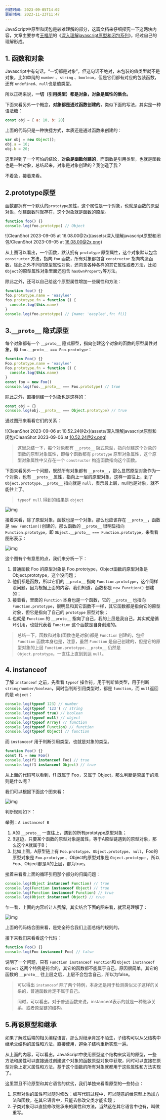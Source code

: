 ```yaml
---
创建时间: 2023-09-05T14:02
更新时间: 2023-11-23T11:47
---
```

JavaScript中原型和闭包是较难理解的部分，这篇文档来仔细探究一下这两块内容，文章主要参考[王福朋](https://github.com/wangfupeng1988)的《[深入理解javascript原型和闭包系列](https://www.cnblogs.com/wangfupeng1988/p/4001284.html)》，经过自己的理解形成。

## 1. 函数和对象

Javascript中有句话，“一切都是对象”，但这句话不绝对，未包装的值类型就不是对象，比如单纯的 `number` 、`string` 、`boolean`，但是它们都有对应的包装函数，还有 `undefined`、`null`也是值类型。

所以正确来说，**一切（引用类型）都是对象，对象是属性的集合。**

下面来看另外一个概念，**对象都是通过函数创建的**，类似下面的写法，其实是一种语法糖：

```js
const obj = { a: 10, b: 20}
```

上面的代码只是一种快捷方式，本质还是通过函数来创建的：

```js
var obj = new Object();
obj.a = 10;
obj.b = 20;
```

这里得到了一个可怕的结论，**对象是函数创建的**，而函数是引用类型，也就是函数也是一种对象，总结起来，对象是对象创建的？我创造了我？

不着急，接着来看。

## 2.prototype原型

函数都拥有一个默认的`prototype`属性，这个属性是一个对象，也就是函数的原型对象，创建函数时就存在，这个对象就是函数的原型。

```js
function foo() {}
console.log(foo.prototype) // Object
```

![CleanShot 2023-09-05 at 16.08.00@2x](assets/深入理解javascript原型和闭包/CleanShot 2023-09-05 at 16.08.00@2x.png)

从上图可以看出，一个函数，默认拥有 `prototype` 原型属性，这个对象默认包含 `constructor` 方法，指向 `foo` 函数，所有对象都包含 `constructor` 指向构造函数，除此之外不同的原型属性对象，还包含各种各样的其它属性或者方法，比如 `Object`的原型属性对象里面还包含 `hasOwnProperty`等方法。

除此之外，还可以自己给这个原型属性增加一些属性和方法：

```js
function foo() {}
foo.prototype.name = 'easylee'
foo.prototype.fn = function () {
  console.log(this.name)
}
console.log(foo.prototype) // {name: 'easylee',fn: f()}
```

## 3.`__proto__` 隐式原型

每个对象都有一个 `__proto__` 隐式原型，指向创建这个对象的函数的原型属性对象，即 `foo.__proto__ === Foo.prototype`：

```js
function Foo() {}
Foo.prototype.name = 'easylee'
Foo.prototype.fn = function () {
  console.log(this.name)
}
const foo = new Foo()
console.log(foo.__proto__ === Foo.prototype) // true
```

除此之外，直接创建一个对象也是这样的：

```js
const obj = {}
console.log(obj.__proto__ === Object.prototype) // true
```

通过图形来看看它们的关系：

![CleanShot 2023-09-06 at 10.52.24@2x](assets/深入理解javascript原型和闭包/CleanShot 2023-09-06 at 10.52.24@2x.png)

> 这里总结一下，每个对象都有 `__proto__` 隐式原型，指向创建这个对象的函数的原型对象属性，即每个函数都有 `prototype` 原型对象属性，这个原型对象属性中又存在一个 `constructor` 构造函数指向这个函数。

下面来看另外一个问题，既然所有对象都有 `__proto__`，那么显然原型对象作为一个对象，也有 `__proto__` 属性，指向上一层的原型对象，这样一直往上，到了 `Object.prototype.__proto__` 指向就是 `null`，表示最上层，null也是对象，就不能往上了。

> `typeof null` 得到的结果是 `object`

![img](181510403153733-20230906105611204.png)

接着来看，除了原型对象，函数也是一个对象，那么也应该存在 `__proto__`，函数是 `new Function()`创建的，那么函数的 `__proto__` 很明显指向 `Function.prototype`，即 `Object.__proto__ === Function.prototype`，来看看图形表示：

![img](181512068463597.png)

这个图有个有意思的点，我们来分析一下：

1. 普通函数 Foo 的原型对象是 Foo.prototype，Object函数的原型对象是 Object.prototype，这个没问题；
2. 他们都是函数，所以它们的 `__proto__` 指向 `Function.prototype`，这个同样没问题，因为根据上面的内容，我们知道，函数都是 `new Function()` 创建的；
3. 接着看，里面的 `Function` 本身也是一个函数，它的 `__proto__` 也指向 `Function.prototype`，很明显和其它函数不一样，其它函数都是指向它的原型对象，但它是指向了自己的 `prototype` 原型对象；
4. 也就是 `Function` 的 `__proto__` 指向了自己，我的上层是我自己，其实就是循环引用，也就代表着 `Function` 这个函数是自身创建的。

> 总结一下，函数和对象(函数也是对象)都是 `Function` 创建的，包括 `Function` 函数本身也是，注意，虽然 `Function` 是自己创建的，但是它的原型对象的上层 `Function.prototype.__proto__` 仍然是 `Object.prototype`，一直往上直到到达 `null`。

## 4. instanceof

了解 `instanceof` 之前，先看看 `typeof` 操作符，用于判断值类型，用于判断`string/number/boolean`，同时当判断引用类型时，都是 `function`，而 `null`返回的是 `object`：

```js
console.log(typeof 123) // number
console.log(typeof '123') // string
console.log(typeof true) // boolean
console.log(typeof null) // object
console.log(typeof Array) // function
console.log(typeof Function) // function
console.log(typeof Object) // function
```

而 `instanceof` 用于判断引用类型，也就是对象的类型。

```js
function Foo() {}
const f1 = new Foo()
console.log(f1 instanceof Foo) // true
console.log(f1 instanceof Object) // true
```

从上面的代码可以看到，f1 既属于 Foo，又属于 Object，那么判断是否属于的规则是什么呢？

我们可以根据下面这个图来看：

![img](181635468939277.png)

判断规则如下：

举例：`A instanceof B`

1. A的 `__proto__` 一直往上，遇到的所有prototype原型对象；
2. B这边，只要某个函数的原型对象是属性，等于A原型链遇到的原型对象，那么这个A就属于B；
3. 比如上图，A原型链上有 `Foo.prototype`、`Object.prototype`、`null`，Foo的原型对象是 `Foo.prototype` 、Object的原型对象是 `Object.prototype` ，所以Foo、Object都是A的上层，都为true。

接着来看看上面的循环引用那个部分的归属问题：

```js
console.log(Object instanceof Function) // true
console.log(Function instanceof Object) // true
console.log(Function instanceof Function) // true
console.log(Object instanceof Object) // true
```

乍一看，上面的内容听让人费解，其实结合下面的图来看，就容易理解了：

![img](181637013624694.png)

上面的代码结合图来看，是完全符合我们上面总结的规则的。

接下来我们来看看这个代码：

```js
function Foo() {}
console.log(Foo instanceof Foo) // false
```

说明了一个问题，只有 `Function instanceof Function`和 `Object instanceof Object` 这两个特例是符合的，其它的函数都不能属于自己，原因很简单，其它的函数的 `__proto__` 往上层之后，上层不会包含自己，所以为false。

> 可以得出 `instanceof` 除了两个特例，本身还是用于检测类似父子这样的关系的，普通函数肯定不属于自己。
>
> 同时，可以看出，对于普通函数来说，instanceof表示的就是一种继承关系，或者原型链的结构。

## 5.再谈原型和继承

如果了解过后端的相关编程语言，那么对继承肯定不陌生，子结构可以从父结构中继承父结构的属性和方法，直接使用，避免子结构重新实现一遍。

从上面的内容，可以看出，JavaScript中使用原型这个结构来实现的原型，一些方法和属性可以直接通过创建这个对象的函数原型对象中获取，同时可以直接在原型对象上定义属性和方法，基于这个函数的所有对象就都用于这些属性和方法实现了。

这里暂且不论原型和其它语言的优劣，我们单独来看看原型的一些特点：

1. 原型对象的属性可以随时修改：编写代码过程中，可以随意的给原型上添加方法和函数，在其它语言中，只能去修改父类才能实现；
2. 子类对象可以直接修改继承来的属性和方法，当然这在其它语言中也有，叫做重写。

